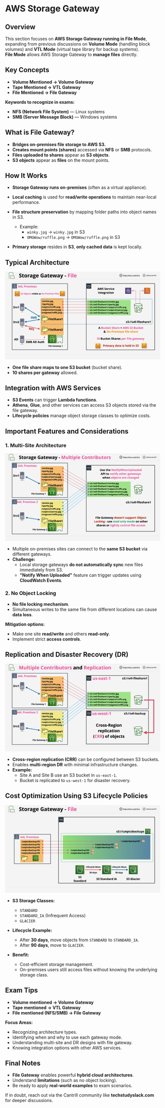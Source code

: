 # AWS Storage Gateway

## Overview

This section focuses on **AWS Storage Gateway running in File Mode**, expanding from previous discussions on **Volume Mode** (handling block volumes) and **VTL Mode** (virtual tape library for backup systems).  
**File Mode** allows AWS Storage Gateway to **manage files** directly.

## Key Concepts

- **Volume Mentioned → Volume Gateway**
- **Tape Mentioned → VTL Gateway**
- **File Mentioned → File Gateway**

**Keywords to recognize in exams:**

- **NFS (Network File System)** — Linux systems
- **SMB (Server Message Block)** — Windows systems

## What is File Gateway?

- **Bridges on-premises file storage to AWS S3.**
- **Creates mount points (shares)** accessed via **NFS** or **SMB** protocols.
- **Files uploaded to shares** appear as **S3 objects**.
- **S3 objects** appear as **files** on the mount points.

## How It Works

- **Storage Gateway runs on-premises** (often as a virtual appliance).
- **Local caching** is used for **read/write operations** to maintain near-local performance.
- **File structure preservation** by mapping folder paths into object names in S3.

  - Example:
    - `winky.jpg` → `winky.jpg` in S3
    - `OMGWow/ruffle.png` → `OMGWow/ruffle.png` in S3

- **Primary storage** resides in **S3**, **only cached data** is kept locally.

## Typical Architecture

![alt text](image-27.png)

- **One file share maps to one S3 bucket** (bucket share).
- **10 shares per gateway** allowed.

## Integration with AWS Services

- **S3 Events** can trigger **Lambda functions**.
- **Athena**, **Glue**, and other services can access S3 objects stored via the file gateway.
- **Lifecycle policies** manage object storage classes to optimize costs.

## Important Features and Considerations

### 1. **Multi-Site Architecture**

![alt text](image-28.png)

- Multiple on-premises sites can connect to the **same S3 bucket** via different gateways.
- **Challenge:**
  - Local storage gateways **do not automatically sync** new files immediately from S3.
  - **"Notify When Uploaded"** feature can trigger updates using **CloudWatch Events**.

### 2. **No Object Locking**

- **No file locking mechanism**.
- Simultaneous writes to the same file from different locations can cause **data loss**.

**Mitigation options:**

- Make one site **read/write** and others **read-only**.
- Implement strict **access controls**.

## Replication and Disaster Recovery (DR)

![alt text](image-29.png)

- **Cross-region replication (CRR)** can be configured between S3 buckets.
- Enables **multi-region DR** with minimal infrastructure changes.
- **Example:**
  - Site A and Site B use an S3 bucket in `us-east-1`.
  - Bucket is replicated to `us-west-1` for disaster recovery.

## Cost Optimization Using S3 Lifecycle Policies

![alt text](image-30.png)

- **S3 Storage Classes:**

  - `STANDARD`
  - `STANDARD_IA` (Infrequent Access)
  - `GLACIER`

- **Lifecycle Example:**

  - After **30 days**, move objects from `STANDARD` to `STANDARD_IA`.
  - After **90 days**, move to `GLACIER`.

- **Benefit:**
  - Cost-efficient storage management.
  - On-premises users still access files without knowing the underlying storage class.

## Exam Tips

- **Volume mentioned → Volume Gateway**
- **Tape mentioned → VTL Gateway**
- **File mentioned (NFS/SMB) → File Gateway**

**Focus Areas:**

- Recognizing architecture types.
- Identifying when and why to use each gateway mode.
- Understanding multi-site and DR designs with file gateway.
- Knowing integration options with other AWS services.

## Final Notes

- **File Gateway** enables powerful **hybrid cloud architectures**.
- Understand **limitations** (such as no object locking).
- Be ready to apply **real-world examples** to exam scenarios.

If in doubt, reach out via the Cantrill community like **techstudyslack.com** for deeper discussions.
